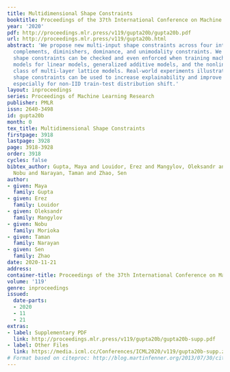 ```yaml
---
title: Multidimensional Shape Constraints
booktitle: Proceedings of the 37th International Conference on Machine Learning
year: '2020'
pdf: http://proceedings.mlr.press/v119/gupta20b/gupta20b.pdf
url: http://proceedings.mlr.press/v119/gupta20b.html
abstract: 'We propose new multi-input shape constraints across four intuitive categories:
  complements, diminishers, dominance, and unimodality constraints. We show these
  shape constraints can be checked and even enforced when training machine-learned
  models for linear models, generalized additive models, and the nonlinear function
  class of multi-layer lattice models. Real-world experiments illustrate how the different
  shape constraints can be used to increase explainability and improve regularization,
  especially for non-IID train-test distribution shift.'
layout: inproceedings
series: Proceedings of Machine Learning Research
publisher: PMLR
issn: 2640-3498
id: gupta20b
month: 0
tex_title: Multidimensional Shape Constraints
firstpage: 3918
lastpage: 3928
page: 3918-3928
order: 3918
cycles: false
bibtex_author: Gupta, Maya and Louidor, Erez and Mangylov, Oleksandr and Morioka,
  Nobu and Narayan, Taman and Zhao, Sen
author:
- given: Maya
  family: Gupta
- given: Erez
  family: Louidor
- given: Oleksandr
  family: Mangylov
- given: Nobu
  family: Morioka
- given: Taman
  family: Narayan
- given: Sen
  family: Zhao
date: 2020-11-21
address: 
container-title: Proceedings of the 37th International Conference on Machine Learning
volume: '119'
genre: inproceedings
issued:
  date-parts:
  - 2020
  - 11
  - 21
extras:
- label: Supplementary PDF
  link: http://proceedings.mlr.press/v119/gupta20b/gupta20b-supp.pdf
- label: Other Files
  link: https://media.icml.cc/Conferences/ICML2020/v119/gupta20b-supp.zip
# Format based on citeproc: http://blog.martinfenner.org/2013/07/30/citeproc-yaml-for-bibliographies/
---
```

